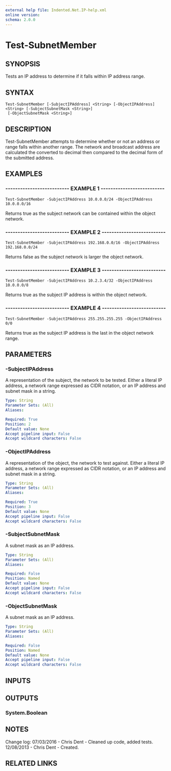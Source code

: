 ```yaml
---
external help file: Indented.Net.IP-help.xml
online version: 
schema: 2.0.0
---
```


# Test-SubnetMember

## SYNOPSIS
Tests an IP address to determine if it falls within IP address range.

## SYNTAX

```
Test-SubnetMember [-SubjectIPAddress] <String> [-ObjectIPAddress] <String> [-SubjectSubnetMask <String>]
 [-ObjectSubnetMask <String>]
```

## DESCRIPTION
Test-SubnetMember attempts to determine whether or not an address or range falls within another range.
The network and broadcast address are calculated the converted to decimal then compared to the decimal form of the submitted address.

## EXAMPLES

### -------------------------- EXAMPLE 1 --------------------------
```
Test-SubnetMember -SubjectIPAddress 10.0.0.0/24 -ObjectIPAddress 10.0.0.0/16
```

Returns true as the subject network can be contained within the object network.

### -------------------------- EXAMPLE 2 --------------------------
```
Test-SubnetMember -SubjectIPAddress 192.168.0.0/16 -ObjectIPAddress 192.168.0.0/24
```

Returns false as the subject network is larger the object network.

### -------------------------- EXAMPLE 3 --------------------------
```
Test-SubnetMember -SubjectIPAddress 10.2.3.4/32 -ObjectIPAddress 10.0.0.0/8
```

Returns true as the subject IP address is within the object network.

### -------------------------- EXAMPLE 4 --------------------------
```
Test-SubnetMember -SubjectIPAddress 255.255.255.255 -ObjectIPAddress 0/0
```

Returns true as the subject IP address is the last in the object network range.

## PARAMETERS

### -SubjectIPAddress
A representation of the subject, the network to be tested.
Either a literal IP address, a network range expressed as CIDR notation, or an IP address and subnet mask in a string.

```yaml
Type: String
Parameter Sets: (All)
Aliases: 

Required: True
Position: 2
Default value: None
Accept pipeline input: False
Accept wildcard characters: False
```

### -ObjectIPAddress
A representation of the object, the network to test against.
Either a literal IP address, a network range expressed as CIDR notation, or an IP address and subnet mask in a string.

```yaml
Type: String
Parameter Sets: (All)
Aliases: 

Required: True
Position: 3
Default value: None
Accept pipeline input: False
Accept wildcard characters: False
```

### -SubjectSubnetMask
A subnet mask as an IP address.

```yaml
Type: String
Parameter Sets: (All)
Aliases: 

Required: False
Position: Named
Default value: None
Accept pipeline input: False
Accept wildcard characters: False
```

### -ObjectSubnetMask
A subnet mask as an IP address.

```yaml
Type: String
Parameter Sets: (All)
Aliases: 

Required: False
Position: Named
Default value: None
Accept pipeline input: False
Accept wildcard characters: False
```

## INPUTS

## OUTPUTS

### System.Boolean

## NOTES
Change log:
    07/03/2016 - Chris Dent - Cleaned up code, added tests.
    12/08/2013 - Chris Dent - Created.

## RELATED LINKS

